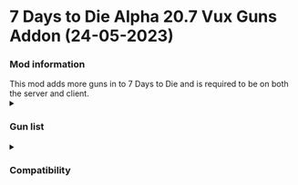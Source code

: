 # 7 Days to Die Alpha 20.7 Vux Guns Addon (24-05-2023)
<h3>Mod information</h3>
This mod adds more guns in to 7 Days to Die and is required to be on both the server and client. <br/>
<details>
    <summary>
        <h3>Gun list</h3>
    </summary>
    <ul>
        <li>P90</li>
        <li>High-Powered Sniper Rifle</li>
</details>


<details>
    <summary>
        <h3>Compatibility</h3>
    </summary>
    Currently the mod is only compatible with Darkness Falls, and may not work with vanilla 7 Days to Die.
</details>
